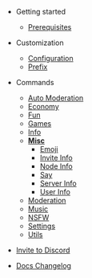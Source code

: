 - Getting started

  - [Prerequisites](prerequisites.md)

- Customization

  - [Configuration](/customization/configuration.md)
  - [Prefix](/customization/prefix.md)

- Commands
  - [Auto Moderation](/commands/automod/)
  - [Economy](/commands/economy/)
  - [Fun](/commands/fun/)
  - [Games](/commands/games/)
  - [Info](/commands/info/)
  - [**Misc**](/commands/misc/)
    - [Emoji](/commands/misc/emoji.md)
    - [Invite Info](/commands/misc/invite-info.md)
    - [Node Info](/commands/misc/node-info.md)
    - [Say](/commands/misc/say.md)
    - [Server Info](/commands/misc/server-info.md)
    - [User Info](/commands/misc/user-info.md)
  - [Moderation](/commands/moderation/)
  - [Music](/commands/music/)
  - [NSFW](/commands/nsfw/)
  - [Settings](/commands/settings/)
  - [Utils](/commands/utils/)

- [Invite to Discord](invite.md)
- [Docs Changelog](changelog.md)